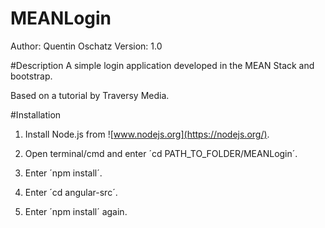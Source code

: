 # MEANLogin
Author: Quentin Oschatz
Version: 1.0

#Description
A simple login application developed in the MEAN Stack and bootstrap. 

Based on a tutorial by Traversy Media.

#Installation
 1. Install Node.js from ![www.nodejs.org](https://nodejs.org/).
 
 2. Open terminal/cmd and enter ´cd PATH_TO_FOLDER/MEANLogin´.
 
 3. Enter ´npm install´.
 
 4. Enter ´cd angular-src´.
 
 5. Enter ´npm install´ again.
